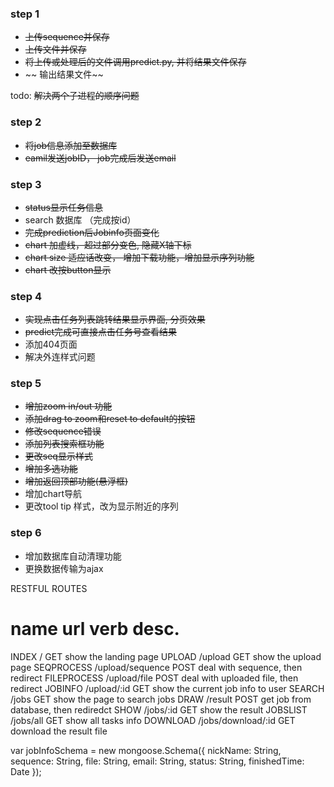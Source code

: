 ### step 1

* ~~上传sequence并保存~~
* ~~上传文件并保存~~
* ~~将上传或处理后的文件调用predict.py, 并将结果文件保存~~
* ~~ 输出结果文件~~

todo: ~~解决两个子进程的顺序问题~~

### step 2

* ~~将job信息添加至数据库~~
* ~~eamil发送jobID， job完成后发送email~~
  
### step 3
* ~~status显示任务信息~~
* search 数据库 （完成按id）
* ~~完成prediction后Jobinfo页面变化~~
* ~~chart 加虚线，超过部分变色, 隐藏X轴下标~~
* ~~chart size 适应话改变， 增加下载功能，增加显示序列功能~~
* ~~chart 改按button显示~~

### step 4
* ~~实现点击任务列表跳转结果显示界面, 分页效果~~
* ~~predict完成可直接点击任务号查看结果~~
* 添加404页面
* 解决外连样式问题

### step 5
* ~~增加zoom in/out 功能~~
* ~~添加drag to zoom和reset to default的按钮~~
* ~~修改sequence错误~~
* ~~添加列表搜索框功能~~
* ~~更改seq显示样式~~
* ~~增加多选功能~~
* ~~增加返回顶部功能(悬浮框)~~
* 增加chart导航
* 更改tool tip 样式，改为显示附近的序列

### step 6
* 增加数据库自动清理功能
* 更换数据传输为ajax


RESTFUL ROUTES

name                 url                  verb            desc.
==========================================================================
INDEX               /                     GET         show the landing page
UPLOAD              /upload               GET         show the upload page
SEQPROCESS          /upload/sequence      POST        deal with sequence, then redirect
FILEPROCESS         /upload/file          POST        deal with uploaded file, then redirect
JOBINFO             /upload/:id           GET         show the current job info to user
SEARCH              /jobs                 GET         show the page to search jobs
DRAW                /result               POST        get job from database, then rediredct
SHOW                /jobs/:id             GET         show the result
JOBSLIST            /jobs/all             GET         show all tasks info
DOWNLOAD			/jobs/download/:id    GET	      download the result file


var jobInfoSchema = new mongoose.Schema({
	nickName: String,
	sequence: String,
	file: String,
	email: String,
	status: String,
	finishedTime: Date
});